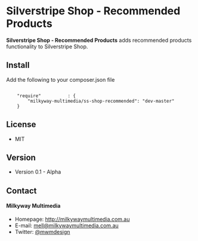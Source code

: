 Silverstripe Shop - Recommended Products
======
**Silverstripe Shop - Recommended Products** adds recommended products functionality to Silverstripe Shop.

## Install
Add the following to your composer.json file

```

    "require"          : {
		"milkyway-multimedia/ss-shop-recommended": "dev-master"
	}

```

## License
* MIT

## Version
* Version 0.1 - Alpha

## Contact
#### Milkyway Multimedia
* Homepage: http://milkywaymultimedia.com.au
* E-mail: mell@milkywaymultimedia.com.au
* Twitter: [@mwmdesign](https://twitter.com/mwmdesign "mwmdesign on twitter")